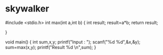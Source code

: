 # skywalker
#include <stdio.h>
int max(int a,int b)
{
    int result;
    result=a*b;
    return result;

}

void main()
    {
        int sum,x,y;
        printf("Input : ");
        scanf("%d %d",&x,&y);
        sum=max(x,y);
        printf("Result %d \n",sum);
    }
